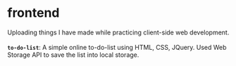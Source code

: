 # frontend
Uploading things I have made while practicing client-side web development.
<br/><br/>
**`to-do-list`**: A simple online to-do-list using HTML, CSS, JQuery. Used Web Storage API to save the list into local storage.
<br/>
